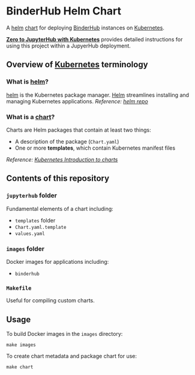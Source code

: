 # BinderHub Helm Chart


A [helm][] [chart][] for deploying [BinderHub] instances on [Kubernetes].

**[Zero to JupyterHub with Kubernetes]** provides detailed instructions for using this project within a JupyerHub deployment.

## Overview of [Kubernetes] terminology

### What is [helm]?

[helm] is the Kubernetes package manager. [Helm] streamlines  installing and managing Kubernetes applications. *Reference: [helm repo]*

### What is a [chart]?

Charts are Helm packages that contain at least two things:

- A description of the package (`Chart.yaml`)
- One or more **templates**, which contain Kubernetes manifest files

*Reference: [Kubernetes Introduction to charts]*

## Contents of this repository

### `jupyterhub` folder

Fundamental elements of a chart including:

- `templates` folder
- `Chart.yaml.template`
- `values.yaml`

### `images` folder

Docker images for applications including:

- `binderhub`

### `Makefile`

Useful for compiling custom charts.

## Usage

To build Docker images in the `images` directory:

    make images

To create chart metadata and package chart for use:

    make chart


[BinderHub]: https://binderhub.readthedocs.io/en/latest/
[JupyterHub]: https://jupyterhub.readthedocs.io/en/latest/
[Kubernetes]: https://kubernetes.io
[helm]: https://helm.sh/
[helm repo]: https://github.com/kubernetes/helm
[chart]: https://github.com/kubernetes/helm/blob/master/docs/charts.md
[Kubernetes Introduction to charts]: https://github.com/kubernetes/helm/blob/master/docs/charts.md
[Zero to JupyterHub with Kubernetes]: https://zero-to-jupyterhub.readthedocs.io/en/latest/

